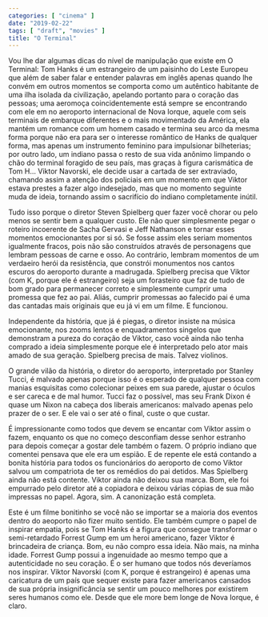 ```yaml
---
categories: [ "cinema" ]
date: "2019-02-22"
tags: [ "draft", "movies" ]
title: "O Terminal"
---
```

Vou lhe dar algumas dicas do nível de manipulação que existe
em O Terminal: Tom Hanks é um estrangeiro de um paisinho do Leste
Europeu que além de saber falar e entender palavras em inglês apenas
quando lhe convém em outros momentos se comporta como um autêntico
habitante de uma ilha isolada da civilização, apelando portanto para
o coração das pessoas; uma aeromoça coincidentemente está sempre
se encontrando com ele em no aeroporto internacional de Nova Iorque,
aquele com seis terminais de embarque diferentes e o mais movimentado
da América, ela mantém um romance com um homem casado e termina seu
arco da mesma forma porque não era para ser o interesse romântico
de Hanks de qualquer forma, mas apenas um instrumento feminino para
impulsionar bilheterias; por outro lado, um indiano passa o resto de
sua vida anônimo limpando o chão do terminal foragido de seu país,
mas graças à figura carismática de Tom H... Viktor Navorski, ele
decide usar a cartada de ser extraviado, chamando assim a atenção
dos policiais em um momento em que Viktor estava prestes a fazer algo
indesejado, mas que no momento seguinte muda de ideia, tornando assim
o sacrifício do indiano completamente inútil.

Tudo isso porque o diretor Steven Spielberg quer fazer você chorar ou
pelo menos se sentir bem a qualquer custo. Ele não quer simplesmente
pegar o roteiro incoerente de Sacha Gervasi e Jeff Nathanson e tornar
esses momentos emocionantes por si só. Se fosse assim eles seriam
momentos igualmente fracos, pois não são construídos através de
personagens que lembram pessoas de carne e osso. Ao contrário, lembram
momentos de um verdaeiro herói da resistência, que constrói monumentos
nos cantos escuros do aeroporto durante a madrugada. Spielberg precisa
que Viktor (com K, porque ele é estrangeiro) seja um forasteiro que faz
de tudo de bom grado para permanecer correto e simplesmente cumprir uma
promessa que fez ao pai. Aliás, cumprir promessas ao falecido pai é
uma das cantadas mais originais que eu já vi em um filme. E funcionou.

Independente da história, que já é piegas, o diretor insiste na música
emocionante, nos zooms lentos e enquadramentos singelos que demonstram
a pureza do coração de Viktor, caso você ainda não tenha comprado
a ideia simplesmente porque ele é interpretado pelo ator mais amado de
sua geração. Spielberg precisa de mais. Talvez violinos.

O grande vilão da história, o diretor do aeroporto, interpretado por
Stanley Tucci, é malvado apenas porque isso é o esperado de qualquer
pessoa com manias esquisitas como colecionar peixes em sua parede,
ajustar o óculos e ser careca e de mal humor. Tucci faz o possível, mas
seu Frank Dixon é quase um Nixon na cabeça dos liberais americanos:
malvado apenas pelo prazer de o ser. E ele vai o ser até o final,
custe o que custar.

É impressionante como todos que devem se encantar com Viktor assim o
fazem, enquanto os que no começo desconfiam desse senhor estranho para
depois começar a gostar dele também o fazem. O próprio indiano que
comentei pensava que ele era um espião. E de repente ele está contando a
bonita história para todos os funcionários do aeroporto de como Viktor
salvou um compatriota de ter os remédios do pai detidos. Mas Spielberg
ainda não está contente. Viktor ainda não deixou sua marca. Bom, ele
foi empurrado pelo diretor até a copiadora e deixou várias cópias de
sua mão impressas no papel. Agora, sim. A canonização está completa.

Este é um filme bonitinho se você não se importar se a maioria dos
eventos dentro do aeoporto não fizer muito sentido. Ele também cumpre
o papel de inspirar empatia, pois se Tom Hanks é a figura que consegue
transformar o semi-retardado Forrest Gump em um heroi americano,
fazer Viktor é brincadeira de criança. Bom, eu não compro essa
ideia. Não mais, na minha idade. Forrest Gump possui a ingenuidade ao
mesmo tempo que a autenticidade no seu coração. É o ser humano que
todos nós deveríamos nos inspirar. Viktor Navorski (com K, porque é
estrangeiro) é apenas uma caricatura de um país que sequer existe para
fazer americanos cansados de sua própria insignificância se sentir um
pouco melhores por existirem seres humanos como ele. Desde que ele more
bem longe de Nova Iorque, é claro.
